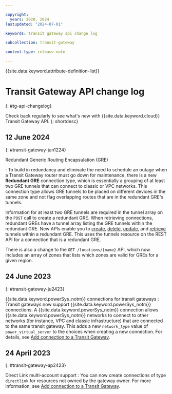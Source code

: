 ```yaml
---

copyright:
  years: 2020, 2024
lastupdated: "2024-07-01"

keywords: transit gateway api change log

subcollection: transit-gateway

content-type: release-note

---
```


{{site.data.keyword.attribute-definition-list}}

# Transit Gateway API change log
{: #tg-api-changelog}

Check back regularly to see what's new with {{site.data.keyword.cloud}} Transit Gateway API.
{: shortdesc}

## 12 June 2024
{: #transit-gateway-jun1224}

Redundant Generic Routing Encapsulation (GRE)

:    To build in redundancy and eliminate the need to schedule an outage when a Transit Gateway router must go down for maintenance, there is a new **Redundant GRE**  connection type, which is essentially a grouping of at least two GRE tunnels that can connect to classic or VPC networks. This connection type allows GRE tunnels to be placed on different devices in the same zone and not flag overlapping routes that are in the redundant GRE's tunnels.

   Information for at least two GRE tunnels are required in the tunnel array on the `POST` call to create a redundant GRE. When retrieving connections, redundant GREs have a tunnel array listing the GRE tunnels within the redundant GRE. New APIs enable you to [create](/apidocs/transit-gateway?code=go#create-transit-gateway-gre-tunnel), [delete](/apidocs/transit-gateway?code=go#delete-transit-gateway-connection-tunnels), [update](/apidocs/transit-gateway?code=go#update-transit-gateway-connection-tunnels), and [retrieve](/apidocs/transit-gateway?code=go#get-transit-gateway-connection-tunnels) tunnels within a redundant GRE. This uses the tunnels resource on the REST API for a connection that is a redundant GRE.

   There is also a change to the `GET /locations/{name}` API, which now includes an array of zones that lists which zones are valid for GREs for a given region.



## 24 June 2023
{: #transit-gateway-ju2423}

{{site.data.keyword.powerSys_notm}} connections for transit gateways
:    Transit gateways now support {{site.data.keyword.powerSys_notm}} connections. A {{site.data.keyword.powerSys_notm}} connection allows {{site.data.keyword.powerSys_notm}} networks to connect to other networks (for instance, VPC and classic infrastructure) that are connected to the same transit gateway. This adds a new `network_type` value of `power_virtual_server` to the choices when creating a new connection. For details, see [Add connection to a Transit Gateway](/apidocs/transit-gateway#create-transit-gateway-connection).

## 24 April 2023
{: #transit-gateway-ap2423}

Direct Link multi-account support
:    You can now create connections of type `directlink` for resources not owned by the gateway owner. For more information, see [Add connection to a Transit Gateway](/apidocs/transit-gateway#create-transit-gateway-connection).
